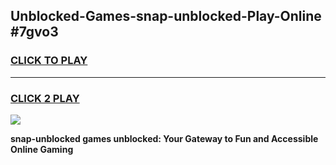 
## Unblocked-Games-snap-unblocked-Play-Online #7gvo3
<h3>
<a href="https://news.freeplayer.one?title=snap-unblocked&ref=3">CLICK TO PLAY</a></h3>
<hr>

<h3>
<a href="https://news.freeplayer.one?title=snap-unblocked&ref=3">CLICK 2 PLAY</a>
  
</h3>

<a href="https://news.freeplayer.one?title=snap-unblocked&ref=3"><img src="https://clearcache.store/games.png"></a>


**snap-unblocked games unblocked: Your Gateway to Fun and Accessible Online Gaming**

